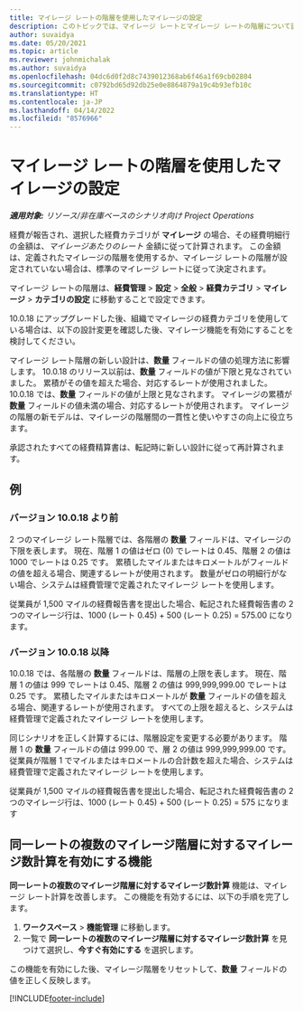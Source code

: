 ```yaml
---
title: マイレージ レートの階層を使用したマイレージの設定
description: このトピックでは、マイレージ レートとマイレージ レートの階層について説明します。
author: suvaidya
ms.date: 05/20/2021
ms.topic: article
ms.reviewer: johnmichalak
ms.author: suvaidya
ms.openlocfilehash: 04dc6d0f2d8c7439012368ab6f46a1f69cb02804
ms.sourcegitcommit: c0792bd65d92db25e0e8864879a19c4b93efb10c
ms.translationtype: HT
ms.contentlocale: ja-JP
ms.lasthandoff: 04/14/2022
ms.locfileid: "8576966"
---
```

# <a name="set-up-mileage-using-mileage-rate-tiers"></a>マイレージ レートの階層を使用したマイレージの設定

_**適用対象:** リソース/非在庫ベースのシナリオ向け Project Operations_

経費が報告され、選択した経費カテゴリが **マイレージ** の場合、その経費明細行の金額は、*マイレージあたりのレート* 金額に従って計算されます。 この金額は、定義されたマイレージの階層を使用するか、マイレージ レートの階層が設定されていない場合は、標準のマイレージ レートに従って決定されます。 

マイレージ レートの階層は、**経費管理** > **設定** > **全般** > **経費カテゴリ** > **マイレージ** > **カテゴリの設定** に移動することで設定できます。

10.0.18 にアップグレードした後、組織でマイレージの経費カテゴリを使用している場合は、以下の設計変更を確認した後、マイレージ機能を有効にすることを検討してください。 

マイレージ レート階層の新しい設計は、**数量** フィールドの値の処理方法に影響します。 10.0.18 のリリース以前は、**数量** フィールドの値が下限と見なされていました。 累積がその値を超えた場合、対応するレートが使用されました。  10.0.18 では、**数量** フィールドの値が上限と見なされます。 マイレージの累積が **数量** フィールドの値未満の場合、対応するレートが使用されます。  マイレージの階層の新モデルは、マイレージの階層間の一貫性と使いやすさの向上に役立ちます。   

承認されたすべての経費精算書は、転記時に新しい設計に従って再計算されます。

## <a name="example"></a>例
 
### <a name="before-version-10018"></a>バージョン 10.0.18 より前
2 つのマイレージ レート階層では、各階層の **数量** フィールドは、マイレージの下限を表します。 現在、階層 1 の値はゼロ (0) でレートは 0.45、階層 2 の値は1000 でレートは 0.25 です。 累積したマイルまたはキロメートルがフィールドの値を超える場合、関連するレートが使用されます。 数量がゼロの明細行がない場合、システムは経費管理で定義されたマイレージ レートを使用します。 
 
従業員が 1,500 マイルの経費報告書を提出した場合、転記された経費報告書の 2 つのマイレージ行は、1000 (レート 0.45) + 500 (レート 0.25) = 575.00 になります。

### <a name="after-version-10018"></a>バージョン 10.0.18 以降
10.0.18 では、各階層の **数量** フィールドは、階層の上限を表します。 現在、階層 1 の値は 999 でレートは 0.45、階層 2 の値は 999,999,999.00 でレートは 0.25 です。 累積したマイルまたはキロメートルが **数量** フィールドの値を超える場合、関連するレートが使用されます。 すべての上限を超えると、システムは経費管理で定義されたマイレージ レートを使用します。 
 
同じシナリオを正しく計算するには、階層設定を変更する必要があります。 階層 1 の **数量** フィールドの値は 999.00 で、層 2 の値は 999,999,999.00 です。 従業員が階層 1 でマイルまたはキロメートルの合計数を超えた場合、システムは経費管理で定義されたマイレージ レートを使用します。 
  
従業員が 1,500 マイルの経費報告書を提出した場合、転記された経費報告書の 2 つのマイレージ行は、1000 (レート 0.45) + 500 (レート 0.25) = 575 になります

## <a name="enable-the-mileage-amount-calculation-for-multiple-mileage-tiers-with-same-rate-feature"></a>同一レートの複数のマイレージ階層に対するマイレージ数計算を有効にする機能

**同一レートの複数のマイレージ階層に対するマイレージ数計算** 機能は、マイレージ レート計算を改善します。 この機能を有効するには、以下の手順を完了します。

1. **ワークスペース** > **機能管理** に移動します。 
2. 一覧で **同一レートの複数のマイレージ階層に対するマイレージ数計算** を見つけて選択し、**今すぐ有効にする** を選択します。

この機能を有効にした後、マイレージ階層をリセットして、**数量** フィールドの値を正しく反映します。 


[!INCLUDE[footer-include](../includes/footer-banner.md)]
